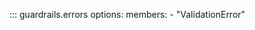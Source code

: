 <!-- ::: my_library.my_module.my_class -->


::: guardrails.errors
    options:
        members: 
            - "ValidationError"